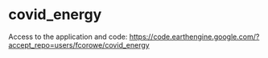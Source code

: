 # covid_energy

Access to the application and code: https://code.earthengine.google.com/?accept_repo=users/fcorowe/covid_energy
